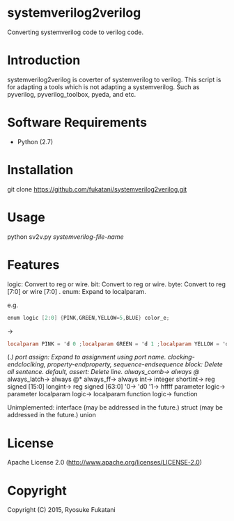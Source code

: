 # systemverilog2verilog
Converting systemverilog code to verilog code.

Introduction
==============================
systemverilog2verilog is coverter of systemverilog to verilog.
This script is for adapting a tools which is not adapting a systemverilog.
Such as pyverilog, pyverilog_toolbox, pyeda, and etc.


Software Requirements
==============================
* Python (2.7)

Installation
==============================
git clone https://github.com/fukatani/systemverilog2verilog.git

Usage
==============================
python sv2v.py *systemverilog-file-name*

Features
==============================
logic: Convert to reg or wire.
bit: Convert to reg or wire.
byte: Convert to reg [7:0] or wire [7:0] .
enum: Expand to localparam.

e.g. 
```verilog
enum logic [2:0] {PINK,GREEN,YELLOW=5,BLUE} color_e;
```
->
```verilog
localparam PINK = 'd 0 ;localparam GREEN = 'd 1 ;localparam YELLOW = 'd 5 ;localparam BLUE = 'd 6 ;
```


(.*) port assign: Expand to assignment using port name.
clocking-endcloclking, property-endproperty, sequence-endsequence block: Delete all sentence.
default, assert: Delete line.
always_comb-> always @*
always_latch-> always @*
always_ff-> always
int-> integer
shortint-> reg signed [15:0]
longint-> reg signed [63:0]
'0-> 'd0
'1-> hffff
parameter logic-> parameter
localparam logic-> localparam
function logic-> function


Unimplemented:
interface (may be addressed in the future.)
struct (may be addressed in the future.)
union

License
==============================

Apache License 2.0
(http://www.apache.org/licenses/LICENSE-2.0)


Copyright
==============================

Copyright (C) 2015, Ryosuke Fukatani

